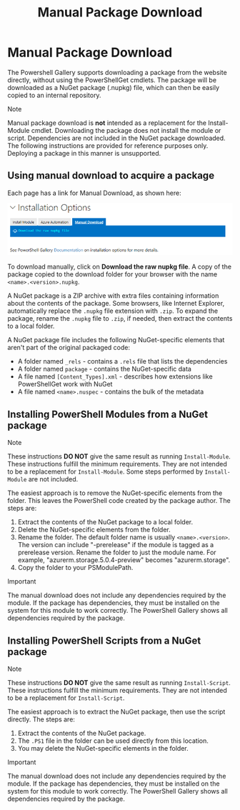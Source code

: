 ﻿---
ms.date:  09/11/2018
contributor:  JKeithB
keywords:  gallery,powershell,psgallery
title:  Manual Package Download
---
# Manual Package Download

The Powershell Gallery supports downloading a package from the website directly, without using the
PowerShellGet cmdlets. The package will be downloaded as a NuGet package (.nupkg) file, which can
then be easily copied to an internal repository.

> [!NOTE]
> Manual package download is **not** intended as a replacement for the Install-Module cmdlet.
> Downloading the package does not install the module or script. Dependencies are not included in
> the NuGet package downloaded. The following instructions are provided for reference purposes
> only. Deploying a package in this manner is unsupported.

## Using manual download to acquire a package

Each page has a link for Manual Download, as shown here:

![Manual Download](../../Images/Manual_Item_Download.PNG)

To download manually, click on **Download the raw nupkg file**. A copy of the package copied to the
download folder for your browser with the name `<name>.<version>.nupkg`.

A NuGet package is a ZIP archive with extra files containing information about the contents of the
package. Some browsers, like Internet Explorer, automatically replace the `.nupkg` file extension
with `.zip`. To expand the package, rename the `.nupkg` file to `.zip`, if needed, then extract the
contents to a local folder.

A NuGet package file includes the following NuGet-specific elements that aren't part of the
original packaged code:

- A folder named `_rels` - contains a `.rels` file that lists the dependencies
- A folder named `package` - contains the NuGet-specific data
- A file named `[Content_Types].xml` - describes how extensions like PowerShellGet work with NuGet
- A file named `<name>.nuspec` - contains the bulk of the metadata

## Installing PowerShell Modules from a NuGet package

> [!NOTE]
> These instructions **DO NOT** give the same result as running `Install-Module`. These
> instructions fulfill the minimum requirements. They are not intended to be a replacement for
> `Install-Module`. Some steps performed by `Install-Module` are not included.

The easiest approach is to remove the NuGet-specific elements from the folder. This leaves the
PowerShell code created by the package author. The steps are:

1. Extract the contents of the NuGet package to a local folder.
2. Delete the NuGet-specific elements from the folder.
3. Rename the folder. The default folder name is usually `<name>.<version>`. The version can
   include "-prerelease" if the module is tagged as a prerelease version. Rename the folder to just
   the module name. For example, "azurerm.storage.5.0.4-preview" becomes "azurerm.storage".
4. Copy the folder to your PSModulePath.

> [!IMPORTANT]
> The manual download does not include any dependencies required by the module. If the package has
> dependencies, they must be installed on the system for this module to work correctly. The
> PowerShell Gallery shows all dependencies required by the package.

## Installing PowerShell Scripts from a NuGet package

> [!NOTE]
> These instructions **DO NOT** give the same result as running `Install-Script`. These
> instructions fulfill the minimum requirements. They are not intended to be a replacement for
> `Install-Script`.

The easiest approach is to extract the NuGet package, then use the script directly. The steps are:

1. Extract the contents of the NuGet package.
2. The `.PS1` file in the folder can be used directly from this location.
3. You may delete the NuGet-specific elements in the folder.

> [!IMPORTANT]
> The manual download does not include any dependencies required by the module. If the package has
> dependencies, they must be installed on the system for this module to work correctly. The
> PowerShell Gallery shows all dependencies required by the package.
